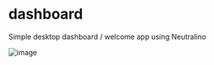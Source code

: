 # dashboard
Simple desktop dashboard / welcome app using Neutralino

![image](https://github.com/wolandark/dashboard/assets/107309764/14f95512-de48-4d95-b221-b98abf6ab9aa)
